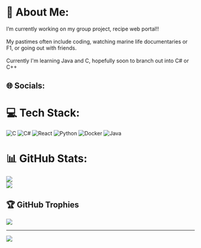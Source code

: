 # 💫 About Me:
I’m currently working on my group project, recipe web portal!! <br><br>My pastimes often include coding, watching marine life documentaries or F1, or going out with friends. <br><br>Currently I'm learning Java and C, hopefully soon to branch out into C# or C++ 

## 🌐 Socials:


# 💻 Tech Stack:
![C](https://img.shields.io/badge/c-%2300599C.svg?style=for-the-badge&logo=c&logoColor=white) ![C#](https://img.shields.io/badge/c%23-%23239120.svg?style=for-the-badge&logo=csharp&logoColor=white) ![React](https://img.shields.io/badge/react-%2320232a.svg?style=for-the-badge&logo=react&logoColor=%2361DAFB) ![Python](https://img.shields.io/badge/python-3670A0?style=for-the-badge&logo=python&logoColor=ffdd54) ![Docker](https://img.shields.io/badge/docker-%230db7ed.svg?style=for-the-badge&logo=docker&logoColor=white) ![Java](https://img.shields.io/badge/Java-ED8B00?style=for-the-badge&logo=openjdk&logoColor=white)
# 📊 GitHub Stats:
![](https://github-readme-stats.vercel.app/api?username=GogaIV&theme=transparent&hide_border=false&include_all_commits=true&count_private=true)<br/>
![](https://github-readme-stats.vercel.app/api/top-langs/?username=GogaIV&theme=transparent&hide_border=false&include_all_commits=true&count_private=true&layout=compact)

## 🏆 GitHub Trophies
![](https://github-profile-trophy.vercel.app/?username=GogaIV&theme=radical&no-frame=false&no-bg=true&margin-w=4)

---
[![](https://visitcount.itsvg.in/api?id=GogaIV&icon=0&color=0)](https://visitcount.itsvg.in)

<!-- Proudly created with GPRM ( https://gprm.itsvg.in ) -->

